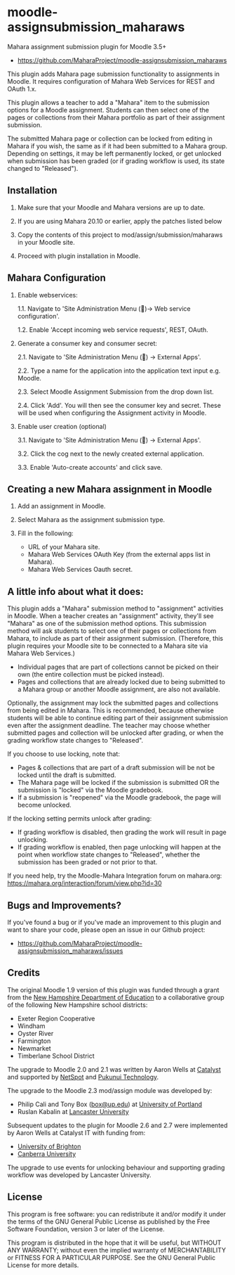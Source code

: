 moodle-assignsubmission_maharaws
============================

Mahara assignment submission plugin for Moodle 3.5+
- https://github.com/MaharaProject/moodle-assignsubmission_maharaws

This plugin adds Mahara page submission functionality to assignments in
Moodle. It requires configuration of Mahara Web Services for REST and OAuth 1.x.

This plugin allows a teacher to add a "Mahara" item to the submission
options for a Moodle assignment. Students can then select one of the pages
or collections from their Mahara portfolio as part of their assignment
submission.

The submitted Mahara page or collection can be locked from editing in
Mahara if you wish, the same as if it had been submitted to a Mahara group.
Depending on settings, it may be left permanently locked, or get unlocked
when submission has been graded (or if grading workflow is used, its state
changed to "Released").


Installation
------------
1. Make sure that your Moodle and Mahara versions are up to date.

2. If you are using Mahara 20.10 or earlier, apply the patches listed below

3. Copy the contents of this project to mod/assign/submission/maharaws in your Moodle site.

4. Proceed with plugin installation in Moodle.


Mahara Configuration
--------------------

1. Enable webservices:

      1.1. Navigate to 'Site Administration Menu (🔧)-> Web service configuration'.

      1.2. Enable 'Accept incoming web service requests', REST, OAuth.

2. Generate a consumer key and consumer secret:

      2.1. Navigate to 'Site Administration Menu (🔧) ->  External Apps'.

      2.2. Type a name for the application into the application text input e.g. Moodle.

      2.3. Select Moodle Assignment Submission from the drop down list.

      2.4. Click 'Add'. You will then see the consumer key and secret. These will be used when configuring the Assignment activity in Moodle.

3. Enable user creation (optional)

      3.1. Navigate to 'Site Administration Menu (🔧) ->  External Apps'.

      3.2. Click the cog next to the newly created external application.

      3.3. Enable 'Auto-create accounts' and click save.


Creating a new Mahara assignment in Moodle
------------------------------------------

1. Add an assignment in Moodle.

2. Select Mahara as the assignment submission type.

3. Fill in the following:
      - URL of your Mahara site.
      - Mahara Web Services OAuth Key (from the external apps list in Mahara).
      - Mahara Web Services Oauth secret.




A little info about what it does:
---------------------------------

This plugin adds a "Mahara" submission method to "assignment" activities in Moodle.
When a teacher creates an "assignment" activity, they'll see "Mahara" as one of the
submission method options. This submission method will ask students to select one
of their pages or collections from Mahara, to include as part of their assignment
submission. (Therefore, this plugin requires your Moodle site to be connected to a
Mahara site via Mahara Web Services.)

* Individual pages that are part of collections cannot be picked on their own (the entire collection must be picked instead).
* Pages and collections that are already locked due to being submitted to a Mahara group or another Moodle assignment, are also not available.

Optionally, the assignment may lock the submitted pages and collections
from being edited in Mahara. This is recommended, because otherwise
students will be able to continue editing part of their assignment
submission even after the assignment deadline. The teacher may choose whether
submitted pages and collection will be unlocked after grading, or when the
grading workflow state changes to "Released".

If you choose to use locking, note that:
* Pages & collections that are part of a draft submission will be not be locked until the draft is submitted.
* The Mahara page will be locked if the submission is submitted OR the submission is "locked" via the Moodle gradebook.
* If a submission is "reopened" via the Moodle gradebook, the page will become unlocked.

If the locking setting permits unlock after grading:
* If grading workflow is disabled, then grading the work will result in page unlocking.
* If grading workflow is enabled, then page unlocking will happen at the point when workflow state changes to "Released", whether the submission has been graded or not prior to that.

If you need help, try the Moodle-Mahara Integration forum on mahara.org: https://mahara.org/interaction/forum/view.php?id=30

Bugs and Improvements?
----------------------

If you've found a bug or if you've made an improvement to this plugin and want to share your code, please
open an issue in our Github project:
* https://github.com/MaharaProject/moodle-assignsubmission_maharaws/issues

Credits
-------

The original Moodle 1.9 version of this plugin was funded through a grant from
the [New Hampshire Department of Education](http://education.nh.gov/) to a collaborative group of the
following New Hampshire school districts:

 - Exeter Region Cooperative
 - Windham
 - Oyster River
 - Farmington
 - Newmarket
 - Timberlane School District

The upgrade to Moodle 2.0 and 2.1 was written by Aaron Wells at [Catalyst](https://catalyst.net.nz) and
supported by [NetSpot](http://netspot.com.au/) and [Pukunui Technology](http://pukunui.com/).

The upgrade to the Moodle 2.3 mod/assign module was developed by:

 - Philip Cali and Tony Box (box@up.edu) at [University of Portland](http://up.edu)
 - Ruslan Kabalin at [Lancaster University](http://lancaster.ac.uk/)

Subsequent updates to the plugin for Moodle 2.6 and 2.7 were implemented by
Aaron Wells at Catalyst IT with funding from:

 - [University of Brighton](http://brighton.ac.uk)
 - [Canberra University](http://canberra.edu.au)

The upgrade to use events for unlocking behaviour and supporting grading workflow
was developed by Lancaster University.

License
-------

This program is free software: you can redistribute it and/or modify
it under the terms of the GNU General Public License as published by
the Free Software Foundation, version 3 or later of the License.

This program is distributed in the hope that it will be useful,
but WITHOUT ANY WARRANTY; without even the implied warranty of
MERCHANTABILITY or FITNESS FOR A PARTICULAR PURPOSE.  See the
GNU General Public License for more details.
